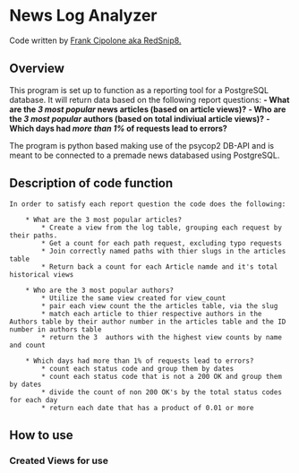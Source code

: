 # News Log Analyzer

Code written by [Frank Cipolone aka RedSnip8.](https://github.com/RedSnip8)

## Overview
 This program is set up to function as a reporting tool for a PostgreSQL database. It will return data based on the following report questions:
          __- What are the *3 most popular* news articles (based on article views)?__
          __- Who are the *3 most popular* authors (based on total indiviual article views)?__
          __- Which days had *more than 1%* of requests lead to errors?__

The program is python based making use of the psycop2 DB-API and is meant to be connected to a premade news databased using PostgreSQL.

## Description of code function

    In order to satisfy each report question the code does the following:

        * What are the 3 most popular articles?
            * Create a view from the log table, grouping each request by their paths.
            * Get a count for each path request, excluding typo requests
            * Join correctly named paths with thier slugs in the articles table
            * Return back a count for each Article namde and it's total historical views

        * Who are the 3 most popular authors?
            * Utilize the same view created for view_count
            * pair each view count the the articles table, via the slug
            * match each article to thier respective authors in the Authors table by their author number in the articles table and the ID number in authors table
            * return the 3  authors with the highest view counts by name and count

        * Which days had more than 1% of requests lead to errors?
            * count each status code and group them by dates
            * count each status code that is not a 200 OK and group them by dates
            * divide the count of non 200 OK's by the total status codes for each day
            * return each date that has a product of 0.01 or more


## How to use



### Created Views for use
